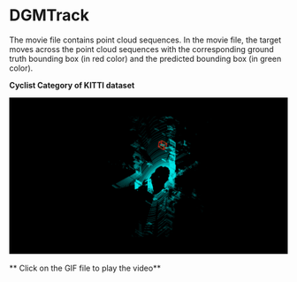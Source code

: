 # DGMTrack

The movie file contains point cloud sequences. In the movie file, the target moves across the point cloud sequences with the corresponding ground truth bounding box (in red color) and the predicted bounding box (in green color).

**Cyclist Category of KITTI dataset**

![My GIF](cyclist_animated.gif)



** Click on the GIF file to play the video**
